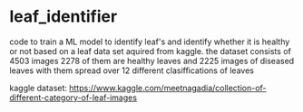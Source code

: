 # leaf_identifier
code to train a ML model to identify leaf's and identify whether it is healthy or not
based on a leaf data set aquired from kaggle. the dataset consists of 4503 images 
2278 of them are healthy leaves and 2225 images of diseased leaves with them spread over
12 different clasiffications of leaves

kaggle dataset: https://www.kaggle.com/meetnagadia/collection-of-different-category-of-leaf-images


